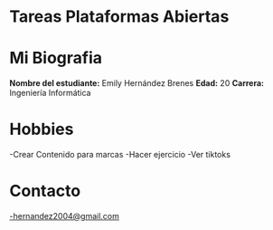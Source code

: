 # Tareas Plataformas Abiertas

# Mi Biografia

**Nombre del estudiante:** Emily Hernández Brenes
**Edad:** 20
**Carrera:** Ingeniería Informática

# Hobbies
-Crear Contenido para marcas
-Hacer ejercicio
-Ver tiktoks

# Contacto
-hernandez2004@gmail.com
